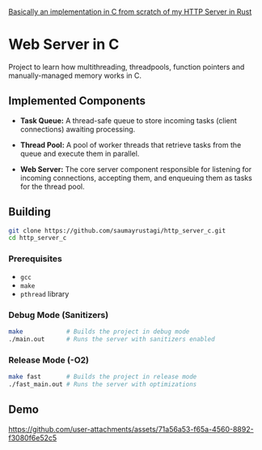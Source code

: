 [Basically an implementation in C from scratch of my HTTP Server in Rust](https://github.com/saumayrustagi/http_server_rust)

# Web Server in C

Project to learn how multithreading, threadpools, function pointers and manually-managed memory works in C.

## Implemented Components

* **Task Queue:** A thread-safe queue to store incoming tasks (client connections) awaiting processing.

* **Thread Pool:** A pool of worker threads that retrieve tasks from the queue and execute them in parallel.

* **Web Server:** The core server component responsible for listening for incoming connections, accepting them, and enqueuing them as tasks for the thread pool.

## Building

```bash
git clone https://github.com/saumayrustagi/http_server_c.git
cd http_server_c
```

### Prerequisites

* `gcc`
* `make`
* `pthread` library

### Debug Mode (Sanitizers)

```bash
make            # Builds the project in debug mode
./main.out      # Runs the server with sanitizers enabled
```

### Release Mode (-O2)

```bash
make fast       # Builds the project in release mode
./fast_main.out # Runs the server with optimizations
```

## Demo

https://github.com/user-attachments/assets/71a56a53-f65a-4560-8892-f3080f6e52c5




